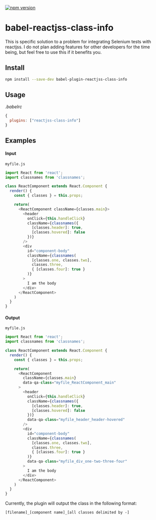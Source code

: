 [![npm version](https://img.shields.io/npm/v/babel-plugin-reactjss-class-info.svg?style=flat-square)](https://www.npmjs.com/package/babel-plugin-reactjss-class-info)



# babel-reactjss-class-info

This is specific solution to a problem for integrating Selenium tests with reactjss. I do not plan adding features for other developers for the time being, but feel free to use this if it benefits you.

## Install

```sh
npm install --save-dev babel-plugin-reactjss-class-info
```

## Usage

*.babelrc*

```js
{
  plugins: ["reactjss-class-info"]
}
```

## Examples

#### Input

`myfile.js`
```js
import React from 'react';
import classnames from 'classnames';

class ReactComponent extends React.Component {
  render() {
    const { classes } = this.props;

    return(
      <ReactComponent className={classes.main}>
        <header
          onClick={this.handleClick}
          className={classnames({
            [classes.header]: true,
            [classes.hovered]: false
          })}
        />
        <div
          id="component-body"
          className={classnames(
            [classes.one, classes.two],
            classes.three,
            { [classes.four]: true }
          )}
        >
          I am the body
        </div>
      </ReactComponent>
    )
  }
}
```

#### Output

`myfile.js`
```js
import React from 'react';
import classnames from 'classnames';

class ReactComponent extends React.Component {
  render() {
    const { classes } = this.props;

    return(
      <ReactComponent
        className={classes.main}
        data-qa-class="myfile_ReactComponent_main"
      >
        <header
          onClick={this.handleClick}
          className={classnames({
            [classes.header]: true,
            [classes.hovered]: false
          })}
          data-qa-class="myfile_header_header-hovered"
        />
        <div
          id="component-body"
          className={classnames(
            [classes.one, classes.two],
            classes.three,
            { [classes.four]: true }
          )}
          data-qa-class="myfile_div_one-two-three-four"
        >
          I am the body
        </div>
      </ReactComponent>
    )
  }
}
```

Currently, the plugin will output the class in the following format:

`[filename]_[component name]_[all classes delimited by -]`
